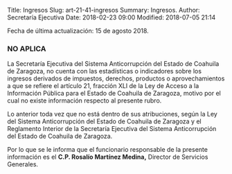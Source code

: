 Title: Ingresos
Slug: art-21-41-ingresos
Summary: Ingresos.
Author: Secretaría Ejecutiva
Date: 2018-02-23 09:00
Modified: 2018-07-05 21:14


Fecha de última actualización: 15 de agosto 2018.

### NO APLICA

La Secretaría Ejecutiva del Sistema Anticorrupción del Estado de
Coahuila de Zaragoza, no cuenta con las estadísticas o indicadores
sobre los ingresos derivados de impuestos, derechos, productos o
aprovechamientos a que se refiere el artículo 21, fracción XLI de la
Ley de Acceso a la Información Pública para el Estado de Coahuila de
Zaragoza, motivo por el cual no existe información respecto al presente
rubro.

Lo anterior toda vez que no está dentro de sus atribuciones, según la
Ley del Sistema Anticorrupción del Estado de Coahuila de Zaragoza y el
Reglamento Interior de la Secretaría Ejecutiva del Sistema
Anticorrupción del Estado de Coahuila de Zaragoza.

Por lo que se le informa que el funcionario responsable de la presente
información es el **C.P. Rosalío Martínez Medina,** Director de
Servicios Generales.
